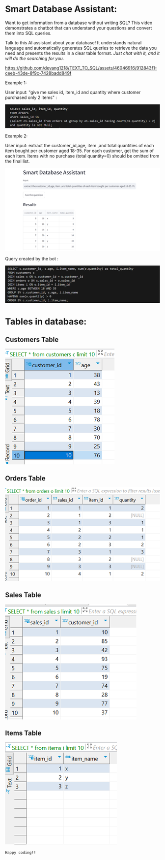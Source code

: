 <h1>Smart Database Assistant:</h1>

Want to get information from a database without writing SQL? This video demonstrates a chatbot that can understand your questions and convert them into SQL queries.

Talk to this AI assistant about your database! It understands natural language and automatically generates SQL queries to retrieve the data you need and presents the results in a clear table format.
_Just chat with it, and it will do the searching for you._

https://github.com/devang1218/TEXT_TO_SQL/assets/46046916/912843f1-ceeb-43de-8f9c-7428badd849f

Example 1:

User input: "give me sales id, item_id and quantity where customer purchased only 2 items" :

![alt text](/images/image-5.png)

Example 2:

User input: extract the customer_id,age, item ,and total quantities of each item bought per customer aged 18-35. For each customer, get the sum of each item. Items with no purchase (total quantity=0) should be omitted from the final list.

![alt text](/images/image-6.png)

Query created by the bot :

![alt text](/images/image-7.png)

<h1>Tables in database:</h1>

<h2>Customers Table</h2>

![alt text](/images/image-1.png)

<h2>Orders Table</h2>

![alt text](/images/image-2.png)

<h2>Sales Table</h2>

![alt text](/images/image-3.png)

<h2>Items Table</h2>

![alt text](/images/image-4.png)

`Happy coding!!`
